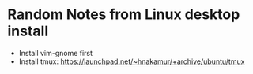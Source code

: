 # Random Notes from Linux desktop install

* Install vim-gnome first
* Install tmux: https://launchpad.net/~hnakamur/+archive/ubuntu/tmux
